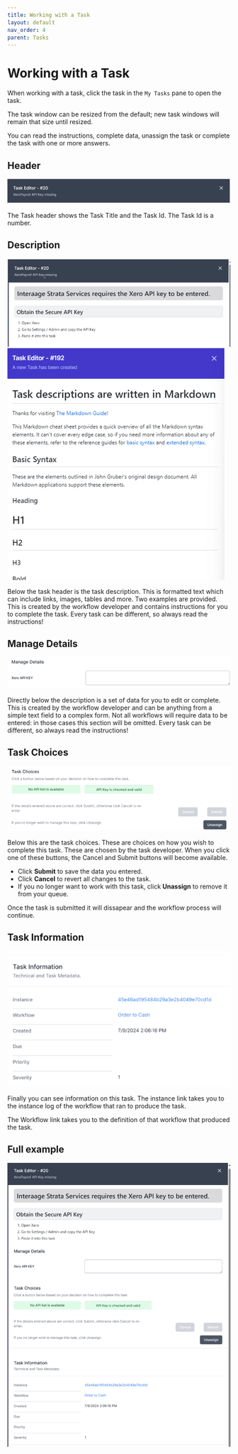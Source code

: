 ```yaml
---
title: Working with a Task
layout: default
nav_order: 4
parent: Tasks
---
```


# Working with a Task

When working with a task, click the task in the `My Tasks` pane to open the task.

The task window can be resized from the default; new task windows will remain that size until resized.

You can read the instructions, complete data, unassign the task or complete the task with one or more answers.

## Header
![Header](2024-07-10-09-58-12.png)

The Task header shows the Task Title and the Task Id. The Task Id is a number.

## Description

![](2024-07-10-09-59-12.png)
![Task Description](2023-04-06-09-36-35.png)


Below the task header is the task description. This is formatted text which can include links, images, tables and more. Two examples are provided.  This is created by the workflow developer and contains instructions for you to complete the task. Every task can be different, so always read the instructions!

## Manage Details

![](2024-07-10-10-00-46.png)

Directly below the description is a set of data for you to edit or complete. This is created by the workflow developer and can be anything from a simple text field to a complex form. Not all workflows will require data to be entered: in those cases this section will be omitted.  Every task can be different, so always read the instructions!


## Task Choices

![](2024-07-10-10-05-50.png)

Below this are the task choices. These are choices on how you wish to complete this task. These are chosen by the task developer. When you click one of these buttons, the Cancel and Submit buttons will become available.

- Click **Submit** to save the data you entered.
- Click **Cancel** to revert all changes to the task.
- If you no longer want to work with this task, click **Unassign** to remove it from your queue.
  
Once the task is submitted it will dissapear and the workflow process will continue.

## Task Information

![](2024-07-10-10-06-17.png)

Finally you can see information on this task.
The instance link takes you to the instance log of the workflow that ran to produce the task.

The Workflow link takes you to the definition of that workflow that produced the task.

## Full example

![](2024-07-10-10-07-28.png)